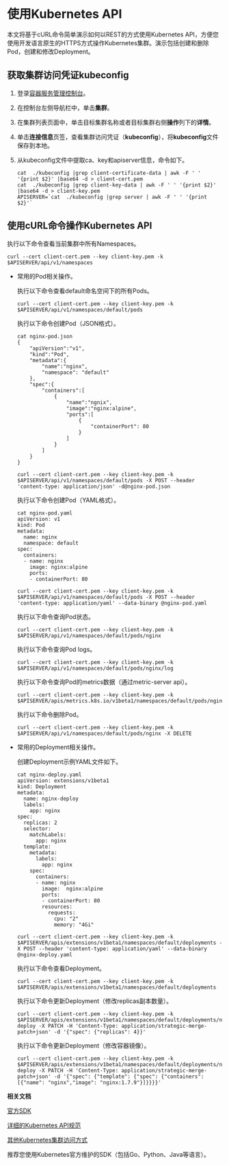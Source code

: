 # 使用Kubernetes API

本文将基于cURL命令简单演示如何以REST的方式使用Kubernetes API，方便您使用开发语言原生的HTTPS方式操作Kubernetes集群。演示包括创建和删除Pod，创建和修改Deployment。

## 获取集群访问凭证kubeconfig

1.  登录[容器服务管理控制台](https://cs.console.aliyun.com)。

2.  在控制台左侧导航栏中，单击**集群**。

3.  在集群列表页面中，单击目标集群名称或者目标集群右侧**操作**列下的**详情**。

4.  单击**连接信息**页签，查看集群访问凭证（**kubeconfig**），将**kubeconfig**文件保存到本地。

5.  从kubeconfig文件中提取ca、key和apiserver信息，命令如下。

    ```
    cat  ./kubeconfig |grep client-certificate-data | awk -F ' ' '{print $2}' |base64 -d > client-cert.pem
    cat  ./kubeconfig |grep client-key-data | awk -F ' ' '{print $2}' |base64 -d > client-key.pem
    APISERVER=`cat  ./kubeconfig |grep server | awk -F ' ' '{print $2}'`
    ```


## 使用cURL命令操作Kubernetes API

执行以下命令查看当前集群中所有Namespaces。

```
curl --cert client-cert.pem --key client-key.pem -k $APISERVER/api/v1/namespaces
```

-   常用的Pod相关操作。

    执行以下命令查看default命名空间下的所有Pods。

    ```
    curl --cert client-cert.pem --key client-key.pem -k $APISERVER/api/v1/namespaces/default/pods
    ```

    执行以下命令创建Pod（JSON格式）。

    ```
    cat nginx-pod.json
    {
        "apiVersion":"v1",
        "kind":"Pod",
        "metadata":{
            "name":"nginx",
            "namespace": "default"
        },
        "spec":{
            "containers":[
                {
                    "name":"ngnix",
                    "image":"nginx:alpine",
                    "ports":[
                        {
                            "containerPort": 80
                        }
                    ]
                }
            ]
        }
    }
    
    curl --cert client-cert.pem --key client-key.pem -k $APISERVER/api/v1/namespaces/default/pods -X POST --header 'content-type: application/json' -d@nginx-pod.json
    ```

    执行以下命令创建Pod（YAML格式）。

    ```
    cat nginx-pod.yaml
    apiVersion: v1
    kind: Pod
    metadata:
      name: nginx
      namespace: default
    spec:
      containers:
      - name: nginx
        image: nginx:alpine
        ports:
        - containerPort: 80
    
    curl --cert client-cert.pem --key client-key.pem -k $APISERVER/api/v1/namespaces/default/pods -X POST --header 'content-type: application/yaml' --data-binary @nginx-pod.yaml
    ```

    执行以下命令查询Pod状态。

    ```
    curl --cert client-cert.pem --key client-key.pem -k $APISERVER/api/v1/namespaces/default/pods/nginx
    ```

    执行以下命令查询Pod logs。

    ```
    curl --cert client-cert.pem --key client-key.pem -k $APISERVER/api/v1/namespaces/default/pods/nginx/log
    ```

    执行以下命令查询Pod的metrics数据（通过metric-server api）。

    ```
    curl --cert client-cert.pem --key client-key.pem -k $APISERVER/apis/metrics.k8s.io/v1beta1/namespaces/default/pods/nginx
    ```

    执行以下命令删除Pod。

    ```
    curl --cert client-cert.pem --key client-key.pem -k $APISERVER/api/v1/namespaces/default/pods/nginx -X DELETE
    ```

-   常用的Deployment相关操作。

    创建Deployment示例YAML文件如下。

    ```
    cat nginx-deploy.yaml
    apiVersion: extensions/v1beta1
    kind: Deployment
    metadata:
      name: nginx-deploy
      labels:
        app: nginx
    spec:
      replicas: 2
      selector:
        matchLabels:
          app: nginx
      template:
        metadata:
          labels:
            app: nginx
        spec:
          containers:
          - name: nginx
            image:  nginx:alpine
            ports:
            - containerPort: 80
            resources:
              requests:
                cpu: "2"
                memory: "4Gi"
    
    curl --cert client-cert.pem --key client-key.pem -k $APISERVER/apis/extensions/v1beta1/namespaces/default/deployments -X POST --header 'content-type: application/yaml' --data-binary @nginx-deploy.yaml
    ```

    执行以下命令查看Deployment。

    ```
    curl --cert client-cert.pem --key client-key.pem -k $APISERVER/apis/extensions/v1beta1/namespaces/default/deployments
    ```

    执行以下命令更新Deployment（修改replicas副本数量）。

    ```
    curl --cert client-cert.pem --key client-key.pem -k $APISERVER/apis/extensions/v1beta1/namespaces/default/deployments/nginx-deploy -X PATCH -H 'Content-Type: application/strategic-merge-patch+json' -d '{"spec": {"replicas": 4}}'
    ```

    执行以下命令更新Deployment（修改容器镜像）。

    ```
    curl --cert client-cert.pem --key client-key.pem -k $APISERVER/apis/extensions/v1beta1/namespaces/default/deployments/nginx-deploy -X PATCH -H 'Content-Type: application/strategic-merge-patch+json' -d '{"spec": {"template": {"spec": {"containers": [{"name": "nginx","image": "nginx:1.7.9"}]}}}}'
    ```


**相关文档**  


[官方SDK](https://kubernetes.io/docs/reference/using-api/client-libraries/)

[详细的Kubernetes API规范](https://kubernetes.io/docs/reference/generated/kubernetes-api/v1.17/)

[其他Kubernetes集群访问方式](https://kubernetes.io/docs/tasks/administer-cluster/access-cluster-api/)

推荐您使用Kubernetes官方维护的SDK（包括Go、Python、Java等语言）。

  


